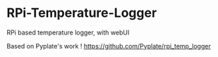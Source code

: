 # RPi-Temperature-Logger
RPi based temperature logger, with webUI

Based on Pyplate's work ! https://github.com/Pyplate/rpi_temp_logger
